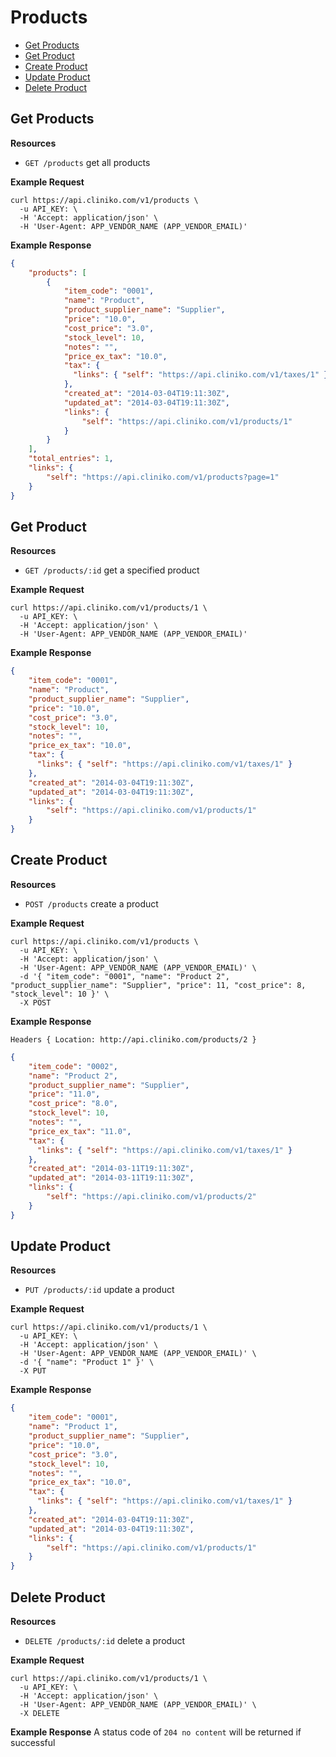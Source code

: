Products
============
* [Get Products](#get-products "This will return all products.")
* [Get Product](#get-product "This will return a specified product.")
* [Create Product](#create-product "This will create a product.")
* [Update Product](#update-product "This will update a product.")
* [Delete Product](#delete-product "This will delete a product.")

Get Products
----------------

**Resources**
* ```GET /products``` get all products

**Example Request**
```shell
curl https://api.cliniko.com/v1/products \
  -u API_KEY: \
  -H 'Accept: application/json' \
  -H 'User-Agent: APP_VENDOR_NAME (APP_VENDOR_EMAIL)'
```

**Example Response**
```json
{
    "products": [
        {
            "item_code": "0001",
            "name": "Product",
            "product_supplier_name": "Supplier",
            "price": "10.0",
            "cost_price": "3.0",
            "stock_level": 10,
            "notes": "",
            "price_ex_tax": "10.0",
            "tax": {
              "links": { "self": "https://api.cliniko.com/v1/taxes/1" }
            },
            "created_at": "2014-03-04T19:11:30Z",
            "updated_at": "2014-03-04T19:11:30Z",
            "links": {
                "self": "https://api.cliniko.com/v1/products/1"
            }
        }
    ],
    "total_entries": 1,
    "links": {
        "self": "https://api.cliniko.com/v1/products?page=1"
    }
}
```

Get Product
------------

**Resources**
* ```GET /products/:id``` get a specified product

**Example Request**
```shell
curl https://api.cliniko.com/v1/products/1 \
  -u API_KEY: \
  -H 'Accept: application/json' \
  -H 'User-Agent: APP_VENDOR_NAME (APP_VENDOR_EMAIL)'
```

**Example Response**
```json
{
    "item_code": "0001",
    "name": "Product",
    "product_supplier_name": "Supplier",
    "price": "10.0",
    "cost_price": "3.0",
    "stock_level": 10,
    "notes": "",
    "price_ex_tax": "10.0",
    "tax": {
      "links": { "self": "https://api.cliniko.com/v1/taxes/1" }
    },
    "created_at": "2014-03-04T19:11:30Z",
    "updated_at": "2014-03-04T19:11:30Z",
    "links": {
        "self": "https://api.cliniko.com/v1/products/1"
    }
}
```

Create Product
----------------
**Resources**
* ```POST /products``` create a product

**Example Request**
```shell
curl https://api.cliniko.com/v1/products \
  -u API_KEY: \
  -H 'Accept: application/json' \
  -H 'User-Agent: APP_VENDOR_NAME (APP_VENDOR_EMAIL)' \
  -d '{ "item_code": "0001", "name": "Product 2", "product_supplier_name": "Supplier", "price": 11, "cost_price": 8, "stock_level": 10 }' \
  -X POST
```
**Example Response**
```
Headers { Location: http://api.cliniko.com/products/2 }
```
```json
{
    "item_code": "0002",
    "name": "Product 2",
    "product_supplier_name": "Supplier",
    "price": "11.0",
    "cost_price": "8.0",
    "stock_level": 10,
    "notes": "",
    "price_ex_tax": "11.0",
    "tax": {
      "links": { "self": "https://api.cliniko.com/v1/taxes/1" }
    },
    "created_at": "2014-03-11T19:11:30Z",
    "updated_at": "2014-03-11T19:11:30Z",
    "links": {
        "self": "https://api.cliniko.com/v1/products/2"
    }
}
```

Update Product
----------------
**Resources**
* ```PUT /products/:id``` update a product

**Example Request**
```shell
curl https://api.cliniko.com/v1/products/1 \
  -u API_KEY: \
  -H 'Accept: application/json' \
  -H 'User-Agent: APP_VENDOR_NAME (APP_VENDOR_EMAIL)' \
  -d '{ "name": "Product 1" }' \
  -X PUT
```
**Example Response**
```json
{
    "item_code": "0001",
    "name": "Product 1",
    "product_supplier_name": "Supplier",
    "price": "10.0",
    "cost_price": "3.0",
    "stock_level": 10,
    "notes": "",
    "price_ex_tax": "10.0",
    "tax": {
      "links": { "self": "https://api.cliniko.com/v1/taxes/1" }
    },
    "created_at": "2014-03-04T19:11:30Z",
    "updated_at": "2014-03-04T19:11:30Z",
    "links": {
        "self": "https://api.cliniko.com/v1/products/1"
    }
}
```

Delete Product
----------------
**Resources**
* ```DELETE /products/:id``` delete a product

**Example Request**
```shell
curl https://api.cliniko.com/v1/products/1 \
  -u API_KEY: \
  -H 'Accept: application/json' \
  -H 'User-Agent: APP_VENDOR_NAME (APP_VENDOR_EMAIL)' \
  -X DELETE
```
**Example Response**
A status code of `204 no content` will be returned if successful

